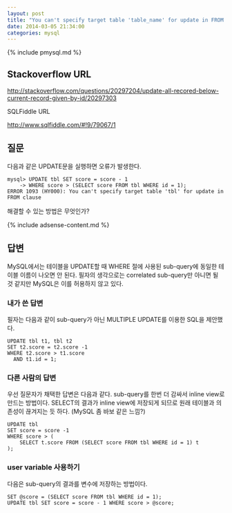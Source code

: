 ```yaml
---
layout: post
title: "You can't specify target table 'table_name' for update in FROM clause"
date: 2014-03-05 21:34:00
categories: mysql
---
```


{% include pmysql.md %}

## Stackoverflow URL

http://stackoverflow.com/questions/20297204/update-all-recored-below-current-record-given-by-id/20297303

SQLFiddle URL

http://www.sqlfiddle.com/#!9/79067/1

## 질문

다음과 같은 UPDATE문을 실행하면 오류가 발생한다.

    mysql> UPDATE tbl SET score = score - 1
        -> WHERE score > (SELECT score FROM tbl WHERE id = 1);
    ERROR 1093 (HY000): You can't specify target table 'tbl' for update in FROM clause

해결할 수 있는 방법은 무엇인가?

{% include adsense-content.md %}

## 답변

MySQL에서는 테이블을 UPDATE할 때 WHERE 절에 사용된 sub-query에 동일한 테이블 이름이 나오면 안 된다. 필자의 생각으로는 correlated sub-query만 아니면 될 것 같지만 MySQL은 이를 허용하지 않고 있다.

### 내가 쓴 답변

필자는 다음과 같이 sub-query가 아닌 MULTIPLE UPDATE를 이용한 SQL을 제안했다.

    UPDATE tbl t1, tbl t2
    SET t2.score = t2.score -1
    WHERE t2.score > t1.score
      AND t1.id = 1;

### 다른 사람의 답변

우선 질문자가 채택한 답변은 다음과 같다. sub-query를 한번 더 감싸서 inline view로 만드는 방법이다. SELECT의 결과가 inline view에 저장되게 되므로 원래 테이블과 의존성이 끊겨지는 듯 하다. (MySQL 좀 바보 같은 느낌?)

    UPDATE tbl
    SET score = score -1
    WHERE score > (
        SELECT t.score FROM (SELECT score FROM tbl WHERE id = 1) t
    );

### user variable 사용하기

다음은 sub-query의 결과를 변수에 저장하는 방법이다.

    SET @score = (SELECT score FROM tbl WHERE id = 1);
    UPDATE tbl SET score = score - 1 WHERE score > @score;

